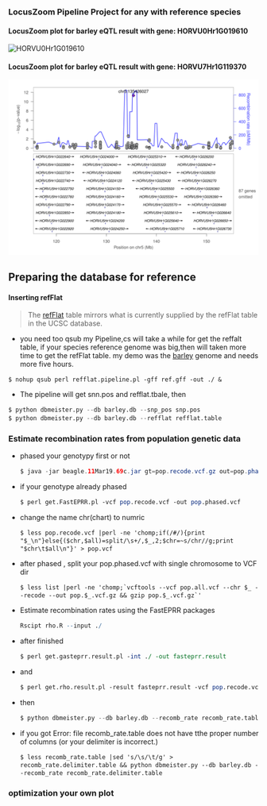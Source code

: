 ### LocusZoom Pipeline Project for any  with reference species

#### LocusZoom plot for barley eQTL result with gene: HORVU0Hr1G019610 

![HORVU0Hr1G019610](Fig/chr2.png "HORVU0Hr1G019610")

#### LocusZoom plot for barley eQTL result with gene: HORVU7Hr1G119370

![HORVU7Hr1G119370](Fig/chr5.png "HORVU7Hr1G119370")

## Preparing the database for reference 

#### Inserting refFlat
> The [refFlat](https://genome-source.gi.ucsc.edu/gitlist/kent.git/raw/master/src/hg/lib/refFlat.as) table mirrors what is currently supplied by the refFlat table in the UCSC database. 
- you need too qsub my Pipeline,cs will take a while for get the reffalt table, if your species reference genome was big,then will taken more time to get the refFlat table. my demo was the [barley](ftp://ftp.ensemblgenomes.org/pub/plants/release-44/gff3/hordeum_vulgare) genome and needs more five hours.
```linux
$ nohup qsub perl refflat.pipeline.pl -gff ref.gff -out ./ &
```
* The pipeline will get snn.pos and refflat.tbale, then
```python
$ python dbmeister.py --db barley.db --snp_pos snp.pos
$ python dbmeister.py --db barley.db --refflat refflat.table
```
### Estimate recombination rates from population genetic data  
 
* phased your genotypy first or not 

    ```java
    $ java -jar beagle.11Mar19.69c.jar gt=pop.recode.vcf.gz out=pop.phased.vcf.gz
    ```
* if your genotype already phased 
    ```perl
    $ perl get.FastEPRR.pl -vcf pop.recode.vcf -out pop.phased.vcf 
    ```
* change the name chr(chart) to numric 
    ```linux
    $ less pop.recode.vcf |perl -ne 'chomp;if(/#/){print "$_\n"}else{($chr,$all)=split/\s+/,$_,2;$chr=~s/chr//g;print "$chr\t$all\n"}' > pop.vcf
    ```
* after phased , split your pop.phased.vcf with single chromosome to VCF dir
    ```linux
    $ less list |perl -ne 'chomp;`vcftools --vcf pop.all.vcf --chr $_ --recode --out pop.$_.vcf.gz && gzip pop.$_.vcf.gz`'
    ```
* Estimate recombination rates using the FastEPRR packages
    ```r
    Rscipt rho.R --input ./
    ```
* after finished
    ```perl
    $ perl get.gasteprr.result.pl -int ./ -out fasteprr.result
    ```
* and
    ```perl
    $ perl get.rho.result.pl -result fasteprr.result -vcf pop.recode.vcf -out recomb_rate.table
    ```
* then
    ```python
    $ python dbmeister.py --db barley.db --recomb_rate recomb_rate.table
    ```
- if you got Error: file recomb_rate.table does not have tthe proper number of columns (or your delimiter is incorrect.) 
    ```linux
    $ less recomb_rate.table |sed 's/\s/\t/g' > recomb_rate.delimiter.table && python dbmeister.py --db barley.db --recomb_rate recomb_rate.delimiter.table
    ```
### optimization your own plot 

